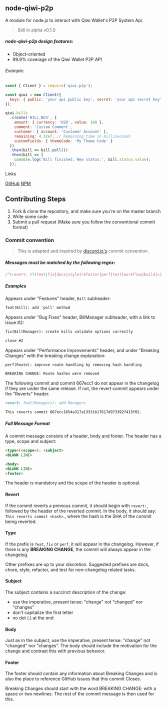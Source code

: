 ## node-qiwi-p2p

A module for node.js to interact with Qiwi Wallet's P2P System Api.

> Still in alpha v0.1.0

##### node-qiwi-p2p design features:

- Object-oriented
- 99.9% coverage of the Qiwi Wallet P2P API

###### Example:

```js
const { Client } = require('qiwi-p2p');

const qiwi = new Client({
  keys: { public: 'your api public key', secret: 'your api secret key' }
});

qiwi.bills
  .create('BILL_NO3', {
    amount: { currency: 'USD', value: 100 },
    comment: 'Custom Comment',
    customer: { account: 'Customer Account' },
    remaining: 4.32e7, // Remaining time in milliseconds
    customFields: { themeCode: 'My Theme Code' }
  })
  .then(bill => bill.poll())
  .then(bill => {
    console.log('Bill finished. New status:', bill.status.value);
  });
```

Links

[GitHub](https://github.com/zargovv/node-qiwi-p2p)
[NPM](https://npmjs.com/package/qiwi-p2p)

## Contributing Steps

1. Fork & clone the repository, and make sure you're on the master branch
2. Write some code
3. Submit a pull request (Make sure you follow the conventional commit format)

### Commit convention

> This is adapted and inspired by [discord.js's](https://github.com/discordjs/discord.js-next/blob/master/.github/COMMIT_CONVENTION.md) commit convention.

##### Messages must be matched by the following regex:

```js
/^(revert: )?(feat|fix|docs|style|refactor|perf|test|workflow|build|ci|chore|types|wip)(\(.+\))?: .{1,72}/;
```

##### Examples

Appears under "Features" header, `Bill` subheader:

```md
feat(Bill): add 'poll' method
```

Appears under "Bug Fixes" header, BillManager subheader, with a link to issue #2:

```md
fix(BillManager): create bills validate options correctly

close #2
```

Appears under "Performance Improvements" header, and under "Breaking Changes" with the breaking change explanation:

```md
perf(Route): improve route handling by removing hash handling

BREAKING CHANGE: Route hashes were removed
```

The following commit and commit 667ecc1 do not appear in the changelog if they are under the same release. If not, the revert commit appears under the "Reverts" header.

```md
revert: feat(Managers): add Managers

This reverts commit 667ecc1654a317a13331b17617d973392f415f02.
```

##### Full Message Format

A commit message consists of a header, body and footer. The header has a type, scope and subject:

```md
<type>(<scope>): <subject>
<BLANK LINE>

<body>
<BLANK LINE>
<footer>
```

The header is mandatory and the scope of the header is optional.

#### Revert

If the commit reverts a previous commit, it should begin with `revert:`, followed by the header of the reverted commit. In the body, it should say: `This reverts commit <hash>`., where the hash is the SHA of the commit being reverted.

#### Type

If the prefix is `feat`, `fix` or `perf`, it will appear in the changelog. However, if there is any **BREAKING CHANGE**, the commit will always appear in the changelog.

Other prefixes are up to your discretion. Suggested prefixes are docs, chore, style, refactor, and test for non-changelog related tasks.

#### Subject

The subject contains a succinct description of the change:

- use the imperative, present tense: "change" not "changed" nor "changes"
- don't capitalize the first letter
- no dot (.) at the end

#### Body

Just as in the subject, use the imperative, present tense: "change" not "changed" nor "changes". The body should include the motivation for the change and contrast this with previous behavior.

#### Footer

The footer should contain any information about Breaking Changes and is also the place to reference GitHub issues that this commit Closes.

Breaking Changes should start with the word BREAKING CHANGE: with a space or two newlines. The rest of the commit message is then used for this.
